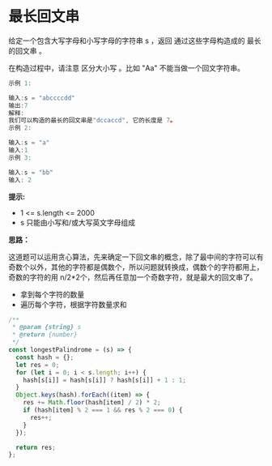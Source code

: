 # 最长回文串

给定一个包含大写字母和小写字母的字符串 s ，返回 通过这些字母构造成的 最长的回文串 。

在构造过程中，请注意 区分大小写 。比如 "Aa" 不能当做一个回文字符串。

```js
示例 1:

输入:s = "abccccdd"
输出:7
解释:
我们可以构造的最长的回文串是"dccaccd", 它的长度是 7。
示例 2:

输入:s = "a"
输入:1
示例 3:

输入:s = "bb"
输入: 2
```

**提示:**

- 1 <= s.length <= 2000
- s 只能由小写和/或大写英文字母组成

**思路：**

这道题可以运用贪心算法，先来确定一下回文串的概念，除了最中间的字符可以有奇数个以外，其他的字符都是偶数个，所以问题就转换成，偶数个的字符都用上，奇数的字符的用 n/2*2个，然后再任意加一个奇数字符，就是最大的回文串了。

- 拿到每个字符的数量
- 遍历每个字符，根据字符数量求和

```js
/**
 * @param {string} s
 * @return {number}
 */
const longestPalindrome = (s) => {
  const hash = {};
  let res = 0;
  for (let i = 0; i < s.length; i++) {
    hash[s[i]] = hash[s[i]] ? hash[s[i]] + 1 : 1;
  }
  Object.keys(hash).forEach((item) => {
    res += Math.floor(hash[item] / 2) * 2;
    if (hash[item] % 2 === 1 && res % 2 === 0) {
      res++;
    }
  });

  return res;
};
```

